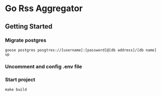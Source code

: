 # Go Rss Aggregator

## Getting Started

### Migrate postgres
```
goose postgres posgtres://[username]:[password]@[db address]/[db name] up
```

### Uncomment and config .env file

### Start project
```
make build
```